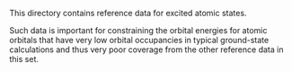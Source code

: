 This directory contains reference data for excited atomic states.

Such data is important for constraining the orbital energies for atomic orbitals that have
very low orbital occupancies in typical ground-state calculations and thus very poor coverage
from the other reference data in this set.
